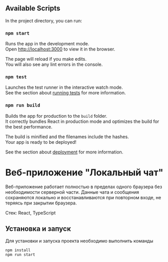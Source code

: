 ## Available Scripts

In the project directory, you can run:

### `npm start`

Runs the app in the development mode.\
Open [http://localhost:3000](http://localhost:3000) to view it in the browser.

The page will reload if you make edits.\
You will also see any lint errors in the console.

### `npm test`

Launches the test runner in the interactive watch mode.\
See the section about [running tests](https://facebook.github.io/create-react-app/docs/running-tests) for more information.

### `npm run build`

Builds the app for production to the `build` folder.\
It correctly bundles React in production mode and optimizes the build for the best performance.

The build is minified and the filenames include the hashes.\
Your app is ready to be deployed!

See the section about [deployment](https://facebook.github.io/create-react-app/docs/deployment) for more information.

# Веб-приложение "Локальный чат"
Веб-приложение работает полностью в пределах одного браузера без необходимости серверной части.
Данные чата и сообщения сохраняются локально и восстанавливаются при повторном входе, не теряясь при закрытии браузера.

Стек: React, TypeScript

## Установка и запуск
Для установки и запуска проекта необходимо выполнить команды

```
npm install
npm run start
```